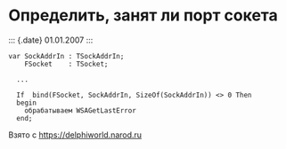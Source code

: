 Определить, занят ли порт сокета
================================

::: {.date}
01.01.2007
:::

    var SockAddrIn : TSockAddrIn;
        FSocket    : TSocket;
     
      ...
     
      If  bind(FSocket, SockAddrIn, SizeOf(SockAddrIn)) <> 0 Then
      begin
        обрабатываем WSAGetLastError
      end;

Взято с <https://delphiworld.narod.ru>
